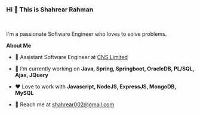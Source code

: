 ### Hi 👋 This is Shahrear Rahman
<br />

I'm a passionate Software Engineer who loves to solve problems.

**About Me**

- 💼 Assistant Software Engineer at [CNS Limited](https://site.cnsbd.com/)

- 🔭 I’m currently working on **Java, Spring, Springboot, OracleDB, PL/SQL, Ajax, JQuery**

- ❤️ Love to work with **Javascript, NodeJS, ExpressJS, MongoDB, MySQL**

- 💬 Reach me at [shahrear002@gmail.com](shahrear002@gmail.com)

<!--
**Shahrear002/Shahrear002** is a ✨ _special_ ✨ repository because its `README.md` (this file) appears on your GitHub profile.

Here are some ideas to get you started:

- 🔭 I’m currently working on ...
- 🌱 I’m currently learning ...
- 👯 I’m looking to collaborate on ...
- 🤔 I’m looking for help with ...
- 💬 Ask me about ...
- 📫 How to reach me: ...
- 😄 Pronouns: ...
- ⚡ Fun fact: ...
-->

<!-- |  <a href="https://github.com/anuraghazra/github-readme-stats"><img align="center" src="https://github-readme-stats.vercel.app/api?username=Shahrear002&show_icons=true&include_all_commits=true&theme=buefy&hide_border=true" alt="Anurag's github stats" /></a> | <a href="https://github.com/anuraghazra/github-readme-stats"><img align="center" src="https://github-readme-stats.vercel.app/api/top-langs/?username=Shahrear002&layout=compact&theme=buefy&hide_border=true" /></a> |
| ------------- | ------------- | -->

<!--
<a href="https://github.com/Shahrear002/Class_Assistant">
  <img align="center" src="https://github-readme-stats.vercel.app/api/pin/?username=Shahrear002&repo=Class_Assistant&theme=buefy" />
</a>
<a href="https://github.com/Shahrear002/starwar_movie_app">
  <img align="center" src="https://github-readme-stats.vercel.app/api/pin/?username=Shahrear002&repo=starwar_movie_app&theme=buefy" />
</a> -->
